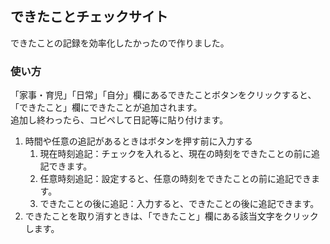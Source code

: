 ## できたことチェックサイト

できたことの記録を効率化したかったので作りました。

### 使い方


「家事・育児」「日常」「自分」欄にあるできたことボタンをクリックすると、  
「できたこと」欄にできたことが追加されます。  
追加し終わったら、コピペして日記等に貼り付けます。  

1. 時間や任意の追記があるときはボタンを押す前に入力する
    1. 現在時刻追記：チェックを入れると、現在の時刻をできたことの前に追記できます。
    2. 任意時刻追記：設定すると、任意の時刻をできたことの前に追記できます。
    3. できたことの後に追記：入力すると、できたことの後に追記できます。
2. できたことを取り消すときは、「できたこと」欄にある該当文字をクリックします。


